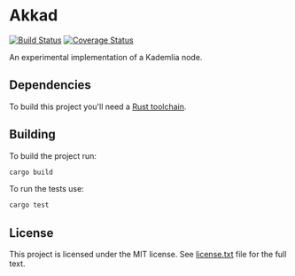 # Akkad

[![Build Status](https://travis-ci.org/ureeves/akkad.svg?branch=master)](https://travis-ci.org/ureeves/akkad)
[![Coverage Status](https://coveralls.io/repos/github/ureeves/akkad/badge.svg?branch=master)](https://coveralls.io/github/ureeves/akkad?branch=master)

An experimental implementation of a Kademlia node.

## Dependencies

To build this project you'll need a [Rust toolchain](https://www.rust-lang.org/tools/install).

## Building

To build the project run:

```sh
cargo build
```

To run the tests use:

```sh
cargo test
```

## License

This project is licensed under the MIT license.
See [license.txt](license.txt) file for the full text.
